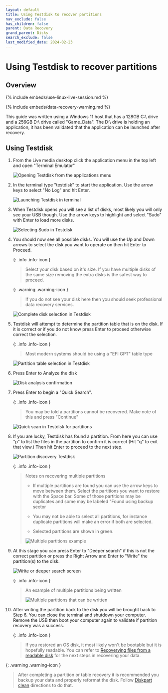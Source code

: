 ```yaml
---
layout: default
title: Using Testdisk to recover partitions
nav_exclude: false
has_children: false
parent: Data Recovery
grand_parent: Disks
search_exclude: false
last_modified_date: 2024-02-23
---
```

# Using Testdisk to recover partitions
## Overview

{% include embeds/use-linux-live-session.md %}

{% include embeds/data-recovery-warning.md %}

This guide was written using a Windows 11 host that has a 128GB C:\ drive and a 256GB D:\ drive called "Game_Data". The D:\ drive is holding an application, it has been validated that the application can be launched after recovery.

## Using Testdisk
1. From the Live media desktop click the application menu in the top left and open "Terminal Emulator"

    ![Opening Testdisk from the applications menu](/assets/testdisk/testdisk0.png)

2. In the terminal type "testdisk" to start the application. Use the arrow keys to select "No Log" and hit Enter. 

    ![Launching Testdisk in terminal](/assets/testdisk/testdisk1.png)

3. When Testdisk opens you will see a list of disks, most likely you will only see your USB though. Use the arrow keys to highlight and select "Sudo" with Enter to load more disks.

    ![Selecting Sudo in Testdisk](/assets/testdisk/testdisk2.png)

4. You should now see all possible disks. You will use the Up and Down arrows to select the disk you want to operate on then hit Enter to Proceed.

    {: .info .info-icon }
    > Select your disk based on it's size. If you have multiple disks of the same size removing the extra disks is the safest way to proceed.

    {: .warning .warning-icon }
    > If you do not see your disk here then you should seek professional data recovery services.

    ![Complete disk selection in Testdisk](/assets/testdisk/testdisk3.png)

5. Testdisk will attempt to determine the partition table that is on the disk. If it is correct or if you do not know press Enter to proceed otherwise correct the selection.

    {: .info .info-icon }
    > Most modern systems should be using a "EFI GPT" table type

    ![Partition table selection in Testdisk](/assets/testdisk/testdisk4.png)

6. Press Enter to Analyze the disk

    ![Disk analysis confirmation](/assets/testdisk/testdisk5.png)

7. Press Enter to begin a "Quick Search".

    {: .info .info-icon }
    > You may be told a partitions cannot be recovered. Make note of this and press "Continue"

    ![Quick scan in Testdisk for partitions](/assets/testdisk/testdisk6.png)

8. If you are lucky, Testdisk has found a partition. From here you can use "p" to list the files in the partition to confirm it is correct (Hit "q" to exit that view.) Then hit Enter to proceed to the next step.

    ![Partition discovery Testdisk](/assets/testdisk/testdisk7.png)

    {: .info .info-icon }
    > Notes on recovering multiple partitions
    > 
    > - If multiple partitions are found you can use the arrow keys to move between them. Select the partitions you want to restore with the Space bar. Some of those partitions may be duplicates and some may be labeled "Found using backup sector
    > 
    > - You may not be able to select all partitions, for instance duplicate partitions will make an error if both are selected.
    > 
    > - Selected partitions are shown in green.
    > 
    > ![Multiple partitions example](/assets/testdisk/testdisk8.png)

9. At this stage you can press Enter to "Deeper search" if this is not the correct partition or press the Right Arrow and Enter to "Write" the partition(s) to the disk.

    ![Write or deeper search screen](/assets/testdisk/testdisk9.png)

    {: .info .info-icon }
    > An example of multiple partitions being written
    > 
    > ![Multiple partitions that can be written](/assets/testdisk/testdisk10.png)

10. After writing the partition back to the disk you will be brought back to Step 6. You can close the terminal and shutdown your computer. Remove the USB then boot your computer again to validate if partition recovery was a success.

    {: .info .info-icon }
    > If you restored an OS disk, it most likely won't be bootable but it is hopefully readable. You can refer to [Recoverying files from a readable disk](/docs/disks/data-recovery/reading-linux) for the next steps in recovering your data.

{: .warning .warning-icon }
> After completing a partition or table recovery it is recommended you backup your data and properly reformat the disk. Follow [Diskpart clean](/docs/factoids/diskpart-clean) directions to do that.